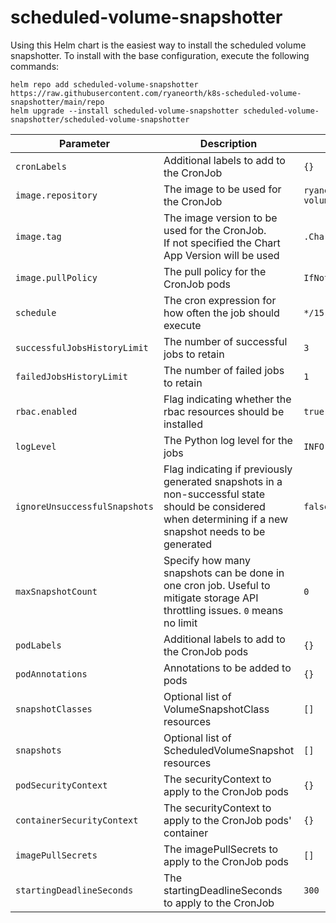# scheduled-volume-snapshotter

Using this Helm chart is the easiest way to install the scheduled volume snapshotter. To install with the base configuration, execute the following commands:

```
helm repo add scheduled-volume-snapshotter https://raw.githubusercontent.com/ryaneorth/k8s-scheduled-volume-snapshotter/main/repo
helm upgrade --install scheduled-volume-snapshotter scheduled-volume-snapshotter/scheduled-volume-snapshotter
```


| Parameter                     | Description                                                                                                                                               | Default                                  |
|-------------------------------|-----------------------------------------------------------------------------------------------------------------------------------------------------------|------------------------------------------|
| `cronLabels`                  | Additional labels to add to the CronJob                                                                                                                   | `{}`                                     |
| `image.repository`            | The image to be used for the CronJob                                                                                                                      | `ryaneorth/scheduled-volume-snapshotter` |
| `image.tag`                   | The image version to be used for the CronJob. <br> If not specified the Chart App Version will be used                                                    | `.Chart.AppVersion`                      |
| `image.pullPolicy`            | The pull policy for the CronJob pods                                                                                                                      | `IfNotPresent`                           |
| `schedule`                    | The cron expression for how often the job should execute                                                                                                  | `*/15 * * * *`                           |
| `successfulJobsHistoryLimit`  | The number of successful jobs to retain                                                                                                                   | `3`                                      |
| `failedJobsHistoryLimit`      | The number of failed jobs to retain                                                                                                                       | `1`                                      |
| `rbac.enabled`                | Flag indicating whether the rbac resources should be installed                                                                                            | `true`                                   |
| `logLevel`                    | The Python log level for the jobs                                                                                                                         | `INFO`                                   |
| `ignoreUnsuccessfulSnapshots` | Flag indicating if previously generated snapshots in a non-successful state should be considered when determining if a new snapshot needs to be generated | `false`                                  |
| `maxSnapshotCount`            | Specify how many snapshots can be done in one cron job. Useful to mitigate storage API throttling issues. `0` means no limit                              | `0`                                      |
| `podLabels`                   | Additional labels to add to the CronJob pods                                                                                                              | `{}`                                     |
| `podAnnotations`              | Annotations to be added to pods                                                                                                                           | `{}`                                     |
| `snapshotClasses`             | Optional list of VolumeSnapshotClass resources                                                                                                            | `[]`                                     |
| `snapshots`                   | Optional list of ScheduledVolumeSnapshot resources                                                                                                        | `[]`                                     |
| `podSecurityContext`          | The securityContext to apply to the CronJob pods                                                                                                          | `{}`                                     |
| `containerSecurityContext`    | The securityContext to apply to the CronJob pods' container                                                                                               | `{}`                                     |
| `imagePullSecrets`            | The imagePullSecrets to apply to the CronJob pods                                                                                                         | `[]`                                     |
| `startingDeadlineSeconds`     | The startingDeadlineSeconds to apply to the CronJob                                                                                                       | `300`                                    |
